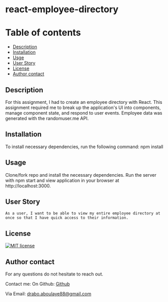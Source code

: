 # react-employee-directory

  # Table of contents
  * [Description](#description)
  * [Installation](#installation)
  * [Usge](#usage)
  * [User Story](#userstory)
  * [License](#license)
  * [Author contact](#contactAuthor)

  ## Description
  For this assignment, I had to create an employee directory with React. This assignment required me to break up the application's UI into components, manage component state, and respond to user events. Employee data was generated with the randomuser.me API.
  
 
  ## Installation
  To install necessary dependencies, run the following command:
  npm install

  ## Usage 
  Clone/fork repo and install the necessary dependencies. Run the server with npm start and view application in your browser at http://localhost:3000.


  ## User Story
    As a user, I want to be able to view my entire employee directory at once so that I have quick access to their information.


  ## License
  [![MIT license](https://img.shields.io/badge/License-MIT-blue.svg)](https://lbesson.mit-license.org/)
  
  
  

  ## Author contact
  For any questions do not hesitate to reach out. 

  Contact me:
  On Github: [Github](https://github.com/Drabis/)

  Via Email: drabo.aboulaye88@gmail.com

